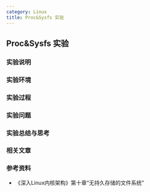```yaml
---
category: Linux
title: Proc&Sysfs 实验
---
```


## Proc&Sysfs 实验

### 实验说明

### 实验环境

### 实验过程

### 实验问题

### 实验总结与思考

### 相关文章

### 参考资料

- 《深入Linux内核架构》第十章“无持久存储的文件系统”